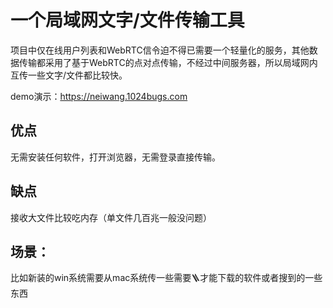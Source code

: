 # 一个局域网文字/文件传输工具
项目中仅在线用户列表和WebRTC信令迫不得已需要一个轻量化的服务，其他数据传输都采用了基于WebRTC的点对点传输，不经过中间服务器，所以局域网内互传一些文字/文件都比较快。

demo演示：https://neiwang.1024bugs.com

## 优点
无需安装任何软件，打开浏览器，无需登录直接传输。

## 缺点
接收大文件比较吃内存（单文件几百兆一般没问题）

## 场景：
比如新装的win系统需要从mac系统传一些需要🪜才能下载的软件或者搜到的一些东西
